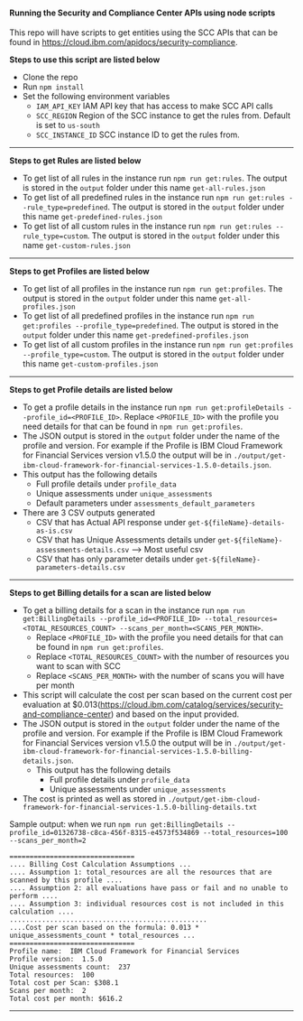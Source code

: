 
#### Running the Security and Compliance Center APIs using node scripts

This repo will have scripts to get entities using the SCC APIs that can be found in <https://cloud.ibm.com/apidocs/security-compliance>.

**Steps to use this script are listed below**

- Clone the repo
- Run `npm install`
- Set the following environment variables
  - `IAM_API_KEY` IAM API key that has access to make SCC API calls
  - `SCC_REGION` Region of the SCC instance to get the rules from. Default is set to `us-south`
  - `SCC_INSTANCE_ID` SCC instance ID to get the rules from.

---
**Steps to get Rules are listed below**

- To get list of all rules in the instance run `npm run get:rules`. The output is stored in the `output` folder under this name `get-all-rules.json`
- To get list of all predefined rules in the instance run `npm run get:rules --rule_type=predefined`.  The output is stored in the `output` folder under this name `get-predefined-rules.json`
- To get list of all custom rules in the instance run `npm run get:rules --rule_type=custom`.  The output is stored in the `output` folder under this name `get-custom-rules.json`

---
**Steps to get Profiles are listed below**

- To get list of all profiles in the instance run `npm run get:profiles`. The output is stored in the `output` folder under this name `get-all-profiles.json`
- To get list of all predefined profiles in the instance run `npm run get:profiles --profile_type=predefined`.  The output is stored in the `output` folder under this name `get-predefined-profiles.json`
- To get list of all custom profiles in the instance run `npm run get:profiles --profile_type=custom`.  The output is stored in the `output` folder under this name `get-custom-profiles.json`

---

**Steps to get Profile details are listed below**

- To get a profile details in the instance run `npm run get:profileDetails --profile_id=<PROFILE_ID>`. Replace `<PROFILE_ID>` with the profile you need details for that can be found in `npm run get:profiles`.
- The JSON output is stored in the `output` folder under the name of the profile and version. For example if the Profile is IBM Cloud Framework for Financial Services version v1.5.0 the output will be in `./output/get-ibm-cloud-framework-for-financial-services-1.5.0-details.json`.
- This output has the following details
  - Full profile details under `profile_data`
  - Unique assessments under `unique_assessments`
  - Default parameters under `assessments_default_parameters`
- There are 3 CSV outputs generated
  - CSV that has Actual API response under `get-${fileName}-details-as-is.csv`
  - CSV that has Unique Assessments details under `get-${fileName}-assessments-details.csv` --> Most useful csv
  - CSV that has only parameter details under `get-${fileName}-parameters-details.csv`

---

**Steps to get Billing details for a scan are listed below**

- To get a billing details for a scan in the instance run `npm run get:BillingDetails --profile_id=<PROFILE_ID> --total_resources=<TOTAL_RESOURCES_COUNT> --scans_per_month=<SCANS_PER_MONTH>`.
  - Replace `<PROFILE_ID>` with the profile you need details for that can be found in `npm run get:profiles`.
  - Replace `<TOTAL_RESOURCES_COUNT>` with the number of resources you want to scan with SCC
  - Replace `<SCANS_PER_MONTH>` with the number of scans you will have per month
- This script will calculate the cost per scan based on the current cost per evaluation at $0.013(<https://cloud.ibm.com/catalog/services/security-and-compliance-center>) and based on the input provided.
- The JSON output is stored in the `output` folder under the name of the profile and version. For example if the Profile is IBM Cloud Framework for Financial Services version v1.5.0 the output will be in `./output/get-ibm-cloud-framework-for-financial-services-1.5.0-billing-details.json`.
  - This output has the following details
    - Full profile details under `profile_data`
    - Unique assessments under `unique_assessments`
- The cost is printed as well as stored in `./output/get-ibm-cloud-framework-for-financial-services-1.5.0-billing-details.txt`

Sample output: when we run `npm run get:BillingDetails --profile_id=01326738-c8ca-456f-8315-e4573f534869 --total_resources=100 --scans_per_month=2`

```
===============================
.... Billing Cost Calculation Assumptions ...
.... Assumption 1: total_resources are all the resources that are scanned by this profile ....
.... Assumption 2: all evaluations have pass or fail and no unable to perform ....
.... Assumption 3: individual resources cost is not included in this calculation ....
.................................................
....Cost per scan based on the formula: 0.013 * unique_assessments_count * total_resources ...
===============================
Profile name:  IBM Cloud Framework for Financial Services
Profile version:  1.5.0
Unique assessments count:  237
Total resources:  100
Total cost per Scan: $308.1
Scans per month:  2
Total cost per month: $616.2
```

---
